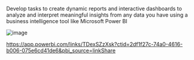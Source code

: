 Develop tasks to create dynamic reports and interactive dashboards to analyze and interpret meaningful insights from any data you have using a business intelligence tool like Microsoft Power BI

![image](https://github.com/budoor-ALhulaibi/Data_visualization_course_Power_BI/assets/120724010/58600daf-47c2-462c-986e-a69c082439b5)


https://app.powerbi.com/links/TDexSZzXsk?ctid=2df1f27c-74a0-4616-b006-075e6cd41de6&pbi_source=linkShare
